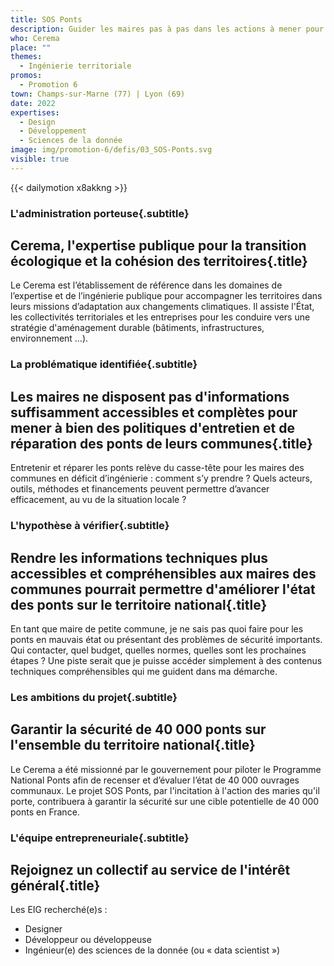 ```yaml
---
title: SOS Ponts
description: Guider les maires pas à pas dans les actions à mener pour préserver les ponts de leur commune 
who: Cerema
place: ""
themes:
  - Ingénierie territoriale
promos:
  - Promotion 6
town: Champs-sur-Marne (77) | Lyon (69)
date: 2022
expertises:
  - Design
  - Développement
  - Sciences de la donnée
image: img/promotion-6/defis/03_SOS-Ponts.svg
visible: true
---
```


{{< dailymotion x8akkng >}}

### L'administration porteuse{.subtitle}
## Cerema, l'expertise publique pour la transition écologique et la cohésion des territoires{.title}
Le Cerema est l’établissement de référence dans les domaines de l’expertise et de l’ingénierie publique pour accompagner les territoires dans leurs missions d’adaptation aux changements climatiques. Il assiste l'État, les collectivités territoriales et les entreprises pour les conduire vers une stratégie d'aménagement durable (bâtiments, infrastructures, environnement …).

### La problématique identifiée{.subtitle}
## Les maires ne disposent pas d'informations suffisamment accessibles et complètes pour mener à bien des politiques d'entretien et de réparation des ponts de leurs communes{.title}
Entretenir et réparer les ponts relève du casse-tête pour les maires des communes en déficit d’ingénierie : comment s’y prendre ? Quels acteurs, outils, méthodes et financements peuvent permettre d’avancer efficacement, au vu de la situation locale ?

### L'hypothèse à vérifier{.subtitle}
## Rendre les informations techniques plus accessibles et compréhensibles aux maires des communes pourrait permettre d'améliorer l'état des ponts sur le territoire national{.title}
En tant que maire de petite commune, je ne sais pas quoi faire pour les ponts en mauvais état ou présentant des problèmes de sécurité importants. Qui contacter, quel budget, quelles normes, quelles sont les prochaines étapes ? Une piste serait que je puisse accéder simplement à des contenus techniques compréhensibles qui me guident dans ma démarche.

### Les ambitions du projet{.subtitle}
## Garantir la sécurité de 40 000 ponts sur l'ensemble du territoire national{.title}
Le Cerema a été missionné par le gouvernement pour piloter le Programme National Ponts afin de recenser et d’évaluer l’état de 40 000 ouvrages communaux. Le projet SOS Ponts, par l'incitation à l'action des maries qu'il porte, contribuera à garantir la sécurité sur une cible potentielle de 40 000 ponts en France.

### L'équipe entrepreneuriale{.subtitle}
## Rejoignez un collectif au service de l'intérêt général{.title}

Les EIG recherché(e)s :
* Designer
* Développeur ou développeuse
* Ingénieur(e) des sciences de la donnée (ou « data scientist »)